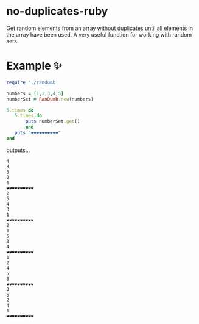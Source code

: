 # no-duplicates-ruby
Get random elements from an array without duplicates until all elements in the array have been used. 
A very useful function for working with random sets.

# Example ✨

 ```ruby
require './randumb'

numbers = [1,2,3,4,5]
numberSet = RanDumb.new(numbers)

5.times do
    5.times do
        puts numberSet.get()
        end
    puts "❤️❤️❤️❤️❤️❤️❤️❤️❤️❤️"
end
 ```
 
 outputs...
 
 ```
4
3
5
2
1
❤️❤️❤️❤️❤️❤️❤️❤️❤️❤️
2
5
4
3
1
❤️❤️❤️❤️❤️❤️❤️❤️❤️❤️
2
1
5
3
4
❤️❤️❤️❤️❤️❤️❤️❤️❤️❤️
1
2
4
5
3
❤️❤️❤️❤️❤️❤️❤️❤️❤️❤️
3
5
2
4
1
❤️❤️❤️❤️❤️❤️❤️❤️❤️❤️
 ```
